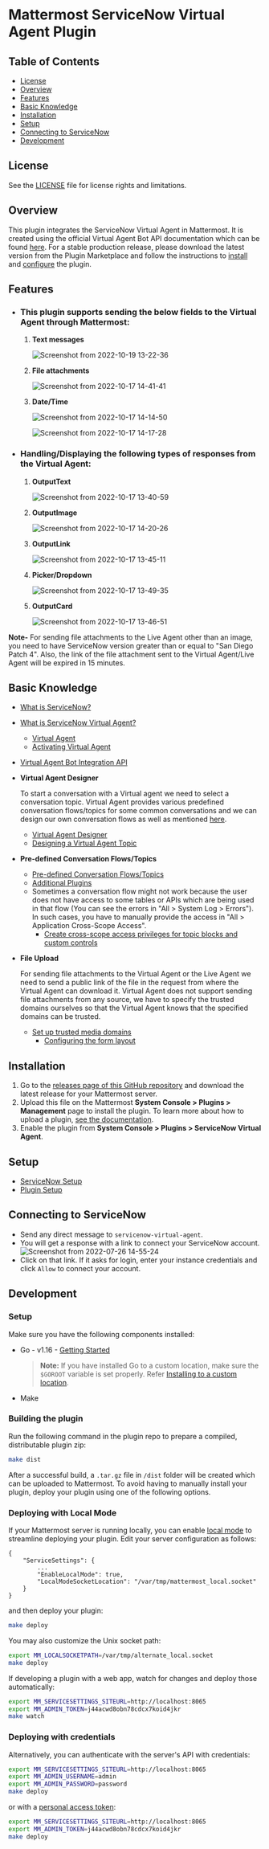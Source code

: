# Mattermost ServiceNow Virtual Agent Plugin

## Table of Contents
- [License](#license)
- [Overview](#overview)
- [Features](#features)
- [Basic Knowledge](#basic-knowledge)
- [Installation](#installation)
- [Setup](#setup)
- [Connecting to ServiceNow](#connecting-to-servicenow)
- [Development](#development)

## License

See the [LICENSE](./LICENSE) file for license rights and limitations.

## Overview

This plugin integrates the ServiceNow Virtual Agent in Mattermost. It is created using the official Virtual Agent Bot API documentation which can be found [here](https://docs.servicenow.com/bundle/sandiego-application-development/page/integrate/inbound-rest/concept/bot-api.html). For a stable production release, please download the latest version from the Plugin Marketplace and follow the instructions to [install](#installation) and [configure](#setup) the plugin.

## Features

- ### This plugin supports sending the below fields to the Virtual Agent through Mattermost:
  1. **Text messages**

        ![Screenshot from 2022-10-19 13-22-36](https://user-images.githubusercontent.com/55234496/196630251-c4332607-9181-483d-a55e-e5805ef36007.png)

  2. **File attachments**  

        ![Screenshot from 2022-10-17 14-41-41](https://user-images.githubusercontent.com/55234496/196138330-711b97da-e7f1-42d4-91d5-4e6f5c0dfcbd.png)

  3. **Date/Time**

        ![Screenshot from 2022-10-17 14-14-50](https://user-images.githubusercontent.com/55234496/196132228-03649985-4d30-423c-acd1-a5af894b25f7.png)

        ![Screenshot from 2022-10-17 14-17-28](https://user-images.githubusercontent.com/55234496/196132775-24ca6bb5-34bb-42fe-bdaf-e5661a46813a.png)

- ### Handling/Displaying the following types of responses from the Virtual Agent:

  1. **OutputText**

        ![Screenshot from 2022-10-17 13-40-59](https://user-images.githubusercontent.com/55234496/196124240-db7f8ed1-fe2d-457b-89c5-df9c28d09879.png)

  2. **OutputImage**

        ![Screenshot from 2022-10-17 14-20-26](https://user-images.githubusercontent.com/55234496/196133695-dca8e495-d37f-4c61-b882-63db197a7c99.png)

  3. **OutputLink**

        ![Screenshot from 2022-10-17 13-45-11](https://user-images.githubusercontent.com/55234496/196124712-19a1d2bd-b1cf-4018-95b6-eb5ef9920c1c.png)

  4. **Picker/Dropdown**

        ![Screenshot from 2022-10-17 13-49-35](https://user-images.githubusercontent.com/55234496/196125669-1e3f2461-d2f3-4028-9320-6cab71ecd27e.png)

  5. **OutputCard**

        ![Screenshot from 2022-10-17 13-46-51](https://user-images.githubusercontent.com/55234496/196125018-b4e0ecbd-4f2a-4e6d-9dc4-e3a08704d7cc.png)

**Note-** For sending file attachments to the Live Agent other than an image, you need to have ServiceNow version greater than or equal to "San Diego Patch 4". Also, the link of the file attachment sent to the Virtual Agent/Live Agent will be expired in 15 minutes.

## Basic Knowledge

- [What is ServiceNow?](https://www.servicenow.com/)
- [What is ServiceNow Virtual Agent?](https://www.servicenow.com/products/virtual-agent.html)
    - [Virtual Agent](https://docs.servicenow.com/bundle/paris-now-intelligence/page/administer/virtual-agent/concept/virtual-agent-overview.html)
    - [Activating Virtual Agent](https://docs.servicenow.com/bundle/sandiego-servicenow-platform/page/administer/virtual-agent/task/activate-virtual-agent.html)
    
- [Virtual Agent Bot Integration API](https://docs.servicenow.com/bundle/sandiego-application-development/page/integrate/inbound-rest/concept/bot-api.html)

- **Virtual Agent Designer**

    To start a conversation with a Virtual agent we need to select a conversation topic. Virtual Agent provides various predefined conversation flows/topics for some common conversations and we can design our own conversation flows as well as mentioned [here](https://docs.servicenow.com/bundle/quebec-now-intelligence/page/administer/virtual-agent/reference/conversation-designer-virtual-agent.html).
    - [Virtual Agent Designer](https://docs.servicenow.com/bundle/quebec-now-intelligence/page/administer/virtual-agent/reference/conversation-designer-virtual-agent.html)
    - [Designing a Virtual Agent Topic](https://docs.servicenow.com/bundle/quebec-now-intelligence/page/administer/virtual-agent/concept/design-va-topic.html)

- **Pre-defined Conversation Flows/Topics**

    - [Pre-defined Conversation Flows/Topics](https://docs.servicenow.com/bundle/quebec-now-intelligence/page/administer/virtual-agent/reference/prebuilt-topics-ITSM.html)
    - [Additional Plugins](https://docs.servicenow.com/bundle/sandiego-servicenow-platform/page/administer/virtual-agent/reference/additional-va-plugins.html)
    - Sometimes a conversation flow might not work because the user does not have access to some tables or APIs which are being used in that flow (You can see the errors in "All > System Log > Errors"). In such cases, you have to manually provide the access in "All > Application Cross-Scope Access".
      - [Create cross-scope access privileges for topic blocks and custom controls](https://docs.servicenow.com/bundle/quebec-now-intelligence/page/administer/virtual-agent/task/configure-cross-scope-privileges.html)

- **File Upload**

    For sending file attachments to the Virtual Agent or the Live Agent we need to send a public link of the file in the request from where the Virtual Agent can download it. Virtual Agent does not support sending file attachments from any source, we have to specify the trusted domains ourselves so that the Virtual Agent knows that the specified domains can be trusted.
    - [Set up trusted media domains](https://docs.servicenow.com/bundle/quebec-now-intelligence/page/administer/virtual-agent/task/ccif-secure-file-upload.html)
      - [Configuring the form layout](https://docs.servicenow.com/en-US/bundle/sandiego-platform-administration/page/administer/form-administration/concept/configure-form-layout.html)

## Installation

1. Go to the [releases page of this GitHub repository](https://github.com/Brightscout/mattermost-plugin-servicenow-virtual-agent/releases) and download the latest release for your Mattermost server.
2. Upload this file on the Mattermost **System Console > Plugins > Management** page to install the plugin. To learn more about how to upload a plugin, [see the documentation](https://docs.mattermost.com/administration/plugins.html#plugin-uploads).
3. Enable the plugin from **System Console > Plugins > ServiceNow Virtual Agent**.

## Setup

  - [ServiceNow Setup](./servicenow_setup.md)
  - [Plugin Setup](./plugin_setup.md)

## Connecting to ServiceNow
  - Send any direct message to `servicenow-virtual-agent`.
  - You will get a response with a link to connect your ServiceNow account.
  ![Screenshot from 2022-07-26 14-55-24](https://user-images.githubusercontent.com/55234496/181167065-f1b93e3b-8963-484a-8dda-a980173191a0.png)
  - Click on that link. If it asks for login, enter your instance credentials and click `Allow` to connect your account.
    
## Development

### Setup

Make sure you have the following components installed:  

- Go - v1.16 - [Getting Started](https://golang.org/doc/install)
    > **Note:** If you have installed Go to a custom location, make sure the `$GOROOT` variable is set properly. Refer [Installing to a custom location](https://golang.org/doc/install#install).

- Make

### Building the plugin

Run the following command in the plugin repo to prepare a compiled, distributable plugin zip:

```bash
make dist
```

After a successful build, a `.tar.gz` file in `/dist` folder will be created which can be uploaded to Mattermost. To avoid having to manually install your plugin, deploy your plugin using one of the following options.

### Deploying with Local Mode

If your Mattermost server is running locally, you can enable [local mode](https://docs.mattermost.com/administration/mmctl-cli-tool.html#local-mode) to streamline deploying your plugin. Edit your server configuration as follows:

```
{
    "ServiceSettings": {
        ...
        "EnableLocalMode": true,
        "LocalModeSocketLocation": "/var/tmp/mattermost_local.socket"
    }
}
```

and then deploy your plugin:

```bash
make deploy
```

You may also customize the Unix socket path:

```bash
export MM_LOCALSOCKETPATH=/var/tmp/alternate_local.socket
make deploy
```

If developing a plugin with a web app, watch for changes and deploy those automatically:

```bash
export MM_SERVICESETTINGS_SITEURL=http://localhost:8065
export MM_ADMIN_TOKEN=j44acwd8obn78cdcx7koid4jkr
make watch
```

### Deploying with credentials

Alternatively, you can authenticate with the server's API with credentials:

```bash
export MM_SERVICESETTINGS_SITEURL=http://localhost:8065
export MM_ADMIN_USERNAME=admin
export MM_ADMIN_PASSWORD=password
make deploy
```

or with a [personal access token](https://docs.mattermost.com/developer/personal-access-tokens.html):

```bash
export MM_SERVICESETTINGS_SITEURL=http://localhost:8065
export MM_ADMIN_TOKEN=j44acwd8obn78cdcx7koid4jkr
make deploy
```
